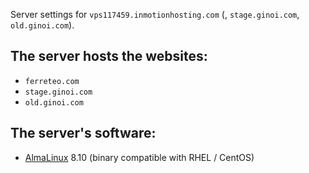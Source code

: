 Server settings for `vps117459.inmotionhosting.com` (, `stage.ginoi.com`, `old.ginoi.com`).

## The server hosts the websites:
- `ferreteo.com`
- `stage.ginoi.com`
- `old.ginoi.com`
 
## The server's software:
- [AlmaLinux](https://en.wikipedia.org/wiki/AlmaLinux) 8.10 (binary compatible with RHEL / CentOS)